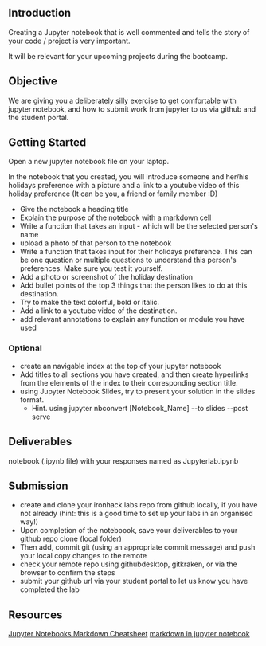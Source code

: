 ## Introduction
Creating a Jupyter notebook that is well commented and tells the story of your code / project is very important. 

It will be relevant for your upcoming projects during the bootcamp.

## Objective 
We are giving you a deliberately silly exercise to get comfortable with jupyter notebook, and how to submit work from jupyter to us via github and the student portal. 

## Getting Started
Open a new jupyter notebook file on your laptop. 

In the notebook that you created, you will introduce someone and her/his holidays preference with a picture and a link to a youtube video of this holiday preference 
(It can be you, a friend or family member :D) 

+ Give the notebook a heading title 
+ Explain the purpose of the notebook with a markdown cell
+ Write a function that takes an input - which will be the selected person's name
+ upload a photo of that person to the notebook 
+ Write a function that takes input for their holidays preference. This can be one question or multiple questions to understand this person's preferences. Make sure you test it yourself. 
+ Add a photo or screenshot of the holiday destination
+ Add bullet points of the top 3 things that the person likes to do  at this destination.
+ Try to make the text colorful, bold or italic.
+ Add a link to a youtube video of the destination.
+ add relevant annotations to explain any function or module you have used 

### Optional 
+ create an navigable index at the top of your jupyter notebook  
+ Add titles to all sections you have created, and then create hyperlinks from the elements of the index to their corresponding section title.
+ using Jupyter Notebook Slides, try to present your solution in the slides format. 
  + Hint. using jupyter nbconvert [Notebook_Name] --to slides --post serve         

## Deliverables
notebook (.ipynb file) with your responses named as Jupyterlab.ipynb


## Submission
+ create and clone your ironhack labs repo from github locally, if you have not already (hint: this is a good time to set up your labs in an organised way!)
+ Upon completion of the noteboook, save your deliverables to your github repo clone (local folder)
+ Then add, commit git (using an appropriate commit message) and push your local copy changes to the remote
+ check your remote repo using githubdesktop, gitkraken, or via the browser to confirm the steps 
+ submit your github url via your student portal to let us know you have completed the lab 

## Resources
[Jupyter Notebooks Markdown Cheatsheet](https://www.ibm.com/docs/en/watson-studio-local/1.2.3?topic=notebooks-markdown-jupyter-cheatsheet)
[markdown in jupyter notebook](https://www.datacamp.com/community/tutorials/markdown-in-jupyter-notebook)
